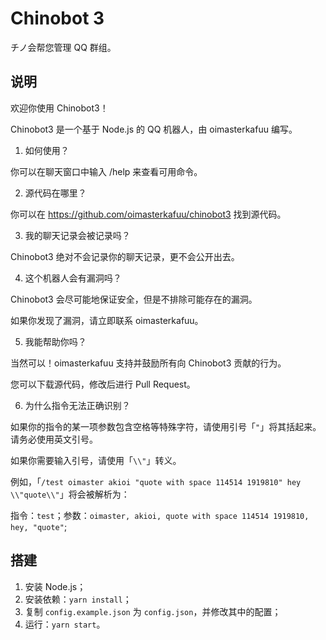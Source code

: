 # Chinobot 3
チノ会帮您管理 QQ 群组。

## 说明

欢迎你使用 Chinobot3！

Chinobot3 是一个基于 Node.js 的 QQ 机器人，由 oimasterkafuu 编写。

1. 如何使用？

你可以在聊天窗口中输入 /help 来查看可用命令。

2. 源代码在哪里？

你可以在 https://github.com/oimasterkafuu/chinobot3 找到源代码。

3. 我的聊天记录会被记录吗？

Chinobot3 绝对不会记录你的聊天记录，更不会公开出去。

4. 这个机器人会有漏洞吗？

Chinobot3 会尽可能地保证安全，但是不排除可能存在的漏洞。

如果你发现了漏洞，请立即联系 oimasterkafuu。

5. 我能帮助你吗？

当然可以！oimasterkafuu 支持并鼓励所有向 Chinobot3 贡献的行为。

您可以下载源代码，修改后进行 Pull Request。

6. 为什么指令无法正确识别？

如果你的指令的某一项参数包含空格等特殊字符，请使用引号「`"`」将其括起来。请务必使用英文引号。

如果你需要输入引号，请使用「`\\"`」转义。

例如，「`/test oimaster akioi "quote with space 114514 1919810" hey \\"quote\\"`」将会被解析为：

指令：`test`；参数：`oimaster, akioi, quote with space 114514 1919810, hey, "quote"`;

## 搭建

1. 安装 Node.js；
2. 安装依赖：`yarn install`；
3. 复制 `config.example.json` 为 `config.json`，并修改其中的配置；
4. 运行：`yarn start`。